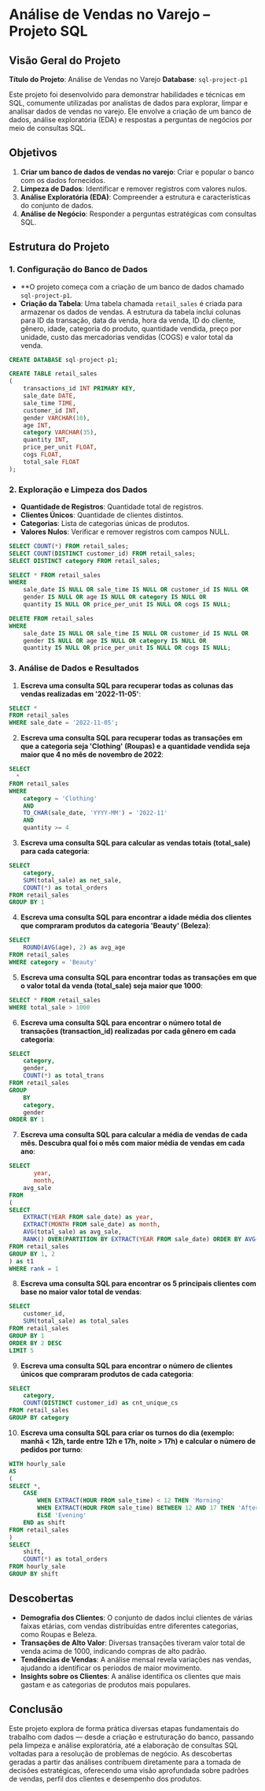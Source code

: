 # Análise de Vendas no Varejo – Projeto SQL

## Visão Geral do Projeto

**Título do Projeto**: Análise de Vendas no Varejo
**Database**: `sql-project-p1`

Este projeto foi desenvolvido para demonstrar habilidades e técnicas em SQL, comumente utilizadas por analistas de dados para explorar, limpar e analisar dados de vendas no varejo. Ele envolve a criação de um banco de dados, análise exploratória (EDA) e respostas a perguntas de negócios por meio de consultas SQL.

## Objetivos

1. **Criar um banco de dados de vendas no varejo**: Criar e popular o banco com os dados fornecidos.
2. **Limpeza de Dados**: Identificar e remover registros com valores nulos.
3. **Análise Exploratória (EDA)**: Compreender a estrutura e características do conjunto de dados.
4. **Análise de Negócio**: Responder a perguntas estratégicas com consultas SQL.

## Estrutura do Projeto

### 1. Configuração do Banco de Dados

- **O projeto começa com a criação de um banco de dados chamado `sql-project-p1`.
- **Criação da Tabela**: Uma tabela chamada `retail_sales` é criada para armazenar os dados de vendas. A estrutura da tabela inclui colunas para ID da transação, data da venda, hora da venda, ID do cliente, gênero, idade, categoria do produto, quantidade vendida, preço por unidade, custo das mercadorias vendidas (COGS) e valor total da venda.

```sql
CREATE DATABASE sql-project-p1;

CREATE TABLE retail_sales
(
    transactions_id INT PRIMARY KEY,
    sale_date DATE,	
    sale_time TIME,
    customer_id INT,	
    gender VARCHAR(10),
    age INT,
    category VARCHAR(35),
    quantity INT,
    price_per_unit FLOAT,	
    cogs FLOAT,
    total_sale FLOAT
);
```

### 2. Exploração e Limpeza dos Dados

- **Quantidade de Registros**: Quantidade total de registros.
- **Clientes Únicos**: Quantidade de clientes distintos.
- **Categorias**: Lista de categorias únicas de produtos.
- **Valores Nulos**: Verificar e remover registros com campos NULL.

```sql
SELECT COUNT(*) FROM retail_sales;
SELECT COUNT(DISTINCT customer_id) FROM retail_sales;
SELECT DISTINCT category FROM retail_sales;

SELECT * FROM retail_sales
WHERE 
    sale_date IS NULL OR sale_time IS NULL OR customer_id IS NULL OR 
    gender IS NULL OR age IS NULL OR category IS NULL OR 
    quantity IS NULL OR price_per_unit IS NULL OR cogs IS NULL;

DELETE FROM retail_sales
WHERE 
    sale_date IS NULL OR sale_time IS NULL OR customer_id IS NULL OR 
    gender IS NULL OR age IS NULL OR category IS NULL OR 
    quantity IS NULL OR price_per_unit IS NULL OR cogs IS NULL;
```

### 3. Análise de Dados e Resultados

1. **Escreva uma consulta SQL para recuperar todas as colunas das vendas realizadas em '2022-11-05'**:
```sql
SELECT *
FROM retail_sales
WHERE sale_date = '2022-11-05';
```

2. **Escreva uma consulta SQL para recuperar todas as transações em que a categoria seja 'Clothing' (Roupas) e a quantidade vendida seja maior que 4 no mês de novembro de 2022**:
```sql
SELECT 
  *
FROM retail_sales
WHERE 
    category = 'Clothing'
    AND 
    TO_CHAR(sale_date, 'YYYY-MM') = '2022-11'
    AND
    quantity >= 4
```

3. **Escreva uma consulta SQL para calcular as vendas totais (total_sale) para cada categoria**:
```sql
SELECT 
    category,
    SUM(total_sale) as net_sale,
    COUNT(*) as total_orders
FROM retail_sales
GROUP BY 1
```

4. **Escreva uma consulta SQL para encontrar a idade média dos clientes que compraram produtos da categoria 'Beauty' (Beleza)**:
```sql
SELECT
    ROUND(AVG(age), 2) as avg_age
FROM retail_sales
WHERE category = 'Beauty'
```

5. **Escreva uma consulta SQL para encontrar todas as transações em que o valor total da venda (total_sale) seja maior que 1000**:
```sql
SELECT * FROM retail_sales
WHERE total_sale > 1000
```

6. **Escreva uma consulta SQL para encontrar o número total de transações (transaction_id) realizadas por cada gênero em cada categoria**:
```sql
SELECT 
    category,
    gender,
    COUNT(*) as total_trans
FROM retail_sales
GROUP 
    BY 
    category,
    gender
ORDER BY 1
```

7. **Escreva uma consulta SQL para calcular a média de vendas de cada mês. Descubra qual foi o mês com maior média de vendas em cada ano**:
```sql
SELECT 
       year,
       month,
    avg_sale
FROM 
(    
SELECT 
    EXTRACT(YEAR FROM sale_date) as year,
    EXTRACT(MONTH FROM sale_date) as month,
    AVG(total_sale) as avg_sale,
    RANK() OVER(PARTITION BY EXTRACT(YEAR FROM sale_date) ORDER BY AVG(total_sale) DESC) as rank
FROM retail_sales
GROUP BY 1, 2
) as t1
WHERE rank = 1
```

8. **Escreva uma consulta SQL para encontrar os 5 principais clientes com base no maior valor total de vendas**:
```sql
SELECT 
    customer_id,
    SUM(total_sale) as total_sales
FROM retail_sales
GROUP BY 1
ORDER BY 2 DESC
LIMIT 5
```

9. **Escreva uma consulta SQL para encontrar o número de clientes únicos que compraram produtos de cada categoria**:
```sql
SELECT 
    category,    
    COUNT(DISTINCT customer_id) as cnt_unique_cs
FROM retail_sales
GROUP BY category
```

10. **Escreva uma consulta SQL para criar os turnos do dia (exemplo: manhã < 12h, tarde entre 12h e 17h, noite > 17h) e calcular o número de pedidos por turno**:
```sql
WITH hourly_sale
AS
(
SELECT *,
    CASE
        WHEN EXTRACT(HOUR FROM sale_time) < 12 THEN 'Morning'
        WHEN EXTRACT(HOUR FROM sale_time) BETWEEN 12 AND 17 THEN 'Afternoon'
        ELSE 'Evening'
    END as shift
FROM retail_sales
)
SELECT 
    shift,
    COUNT(*) as total_orders    
FROM hourly_sale
GROUP BY shift
```

## Descobertas

- **Demografia dos Clientes**: O conjunto de dados inclui clientes de várias faixas etárias, com vendas distribuídas entre diferentes categorias, como Roupas e Beleza.
- **Transações de Alto Valor**: Diversas transações tiveram valor total de venda acima de 1000, indicando compras de alto padrão.
- **Tendências de Vendas**: A análise mensal revela variações nas vendas, ajudando a identificar os períodos de maior movimento.
- **Insights sobre os Clientes**: A análise identifica os clientes que mais gastam e as categorias de produtos mais populares.

## Conclusão

Este projeto explora de forma prática diversas etapas fundamentais do trabalho com dados — desde a criação e estruturação do banco, passando pela limpeza e análise exploratória, até a elaboração de consultas SQL voltadas para a resolução de problemas de negócio. As descobertas geradas a partir das análises contribuem diretamente para a tomada de decisões estratégicas, oferecendo uma visão aprofundada sobre padrões de vendas, perfil dos clientes e desempenho dos produtos.

